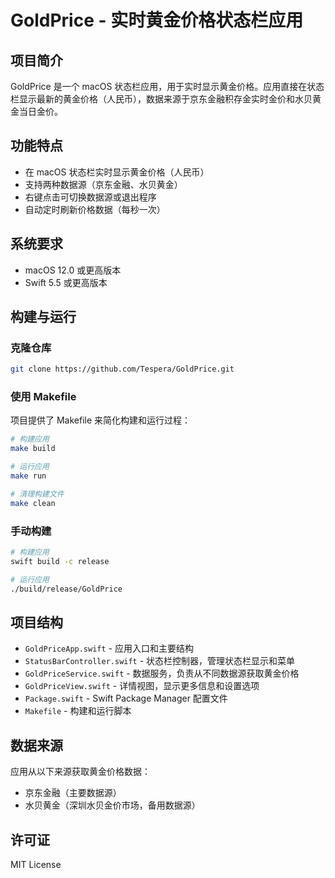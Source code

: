 # GoldPrice - 实时黄金价格状态栏应用

## 项目简介

GoldPrice 是一个 macOS 状态栏应用，用于实时显示黄金价格。应用直接在状态栏显示最新的黄金价格（人民币），数据来源于京东金融积存金实时金价和水贝黄金当日金价。

## 功能特点

- 在 macOS 状态栏实时显示黄金价格（人民币）
- 支持两种数据源（京东金融、水贝黄金）
- 右键点击可切换数据源或退出程序
- 自动定时刷新价格数据（每秒一次）

## 系统要求

- macOS 12.0 或更高版本
- Swift 5.5 或更高版本

## 构建与运行

### 克隆仓库
```bash
git clone https://github.com/Tespera/GoldPrice.git
```

### 使用 Makefile

项目提供了 Makefile 来简化构建和运行过程：

```bash
# 构建应用
make build

# 运行应用
make run

# 清理构建文件
make clean
```

### 手动构建

```bash
# 构建应用
swift build -c release

# 运行应用
./build/release/GoldPrice
```

## 项目结构

- `GoldPriceApp.swift` - 应用入口和主要结构
- `StatusBarController.swift` - 状态栏控制器，管理状态栏显示和菜单
- `GoldPriceService.swift` - 数据服务，负责从不同数据源获取黄金价格
- `GoldPriceView.swift` - 详情视图，显示更多信息和设置选项
- `Package.swift` - Swift Package Manager 配置文件
- `Makefile` - 构建和运行脚本

## 数据来源

应用从以下来源获取黄金价格数据：

- 京东金融（主要数据源）
- 水贝黄金（深圳水贝金价市场，备用数据源）

## 许可证

MIT License
